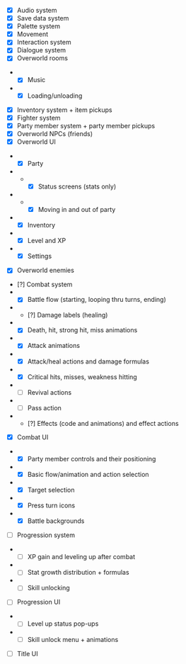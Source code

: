 - [x] Audio system
- [x] Save data system
- [x] Palette system
- [x] Movement
- [x] Interaction system
- [x] Dialogue system
- [x] Overworld rooms
- - [x] Music
- - [x] Loading/unloading
- [x] Inventory system + item pickups
- [x] Fighter system
- [x] Party member system + party member pickups
- [x] Overworld NPCs (friends)
- [x] Overworld UI
- - [x] Party
- - - [x] Status screens (stats only)
- - - [x] Moving in and out of party
- - [x] Inventory
- - [x] Level and XP
- - [x] Settings
- [x] Overworld enemies
- [?] Combat system
- - [x] Battle flow (starting, looping thru turns, ending)
- - [?] Damage labels (healing)
- - [x] Death, hit, strong hit, miss animations
- - [x] Attack animations
- - [x] Attack/heal actions and damage formulas
- - [x] Critical hits, misses, weakness hitting
- - [ ] Revival actions
- - [ ] Pass action
- - [?] Effects (code and animations) and effect actions
- [x] Combat UI
- - [x] Party member controls and their positioning
- - [x] Basic flow/animation and action selection
- - [x] Target selection
- - [x] Press turn icons
- - [x] Battle backgrounds
- [ ] Progression system
- - [ ] XP gain and leveling up after combat
- - [ ] Stat growth distribution + formulas
- - [ ] Skill unlocking
- [ ] Progression UI
- - [ ] Level up status pop-ups
- - [ ] Skill unlock menu + animations
- [ ] Title UI
